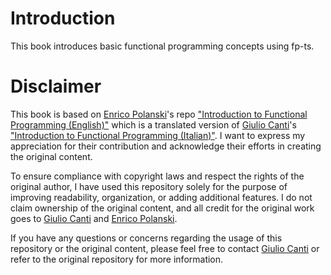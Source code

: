 # Introduction

This book introduces basic functional programming concepts using fp-ts.

# Disclaimer

This book is based on [Enrico Polanski](https://github.com/enricopolanski)'s repo ["Introduction to Functional Programming (English)"](https://github.com/enricopolanski/functional-programming) which is a translated version of [Giulio Canti](https://gcanti.github.io/about.html)'s ["Introduction to Functional Programming (Italian)"](https://github.com/gcanti/functional-programming).
I want to express my appreciation for their contribution and acknowledge their efforts in creating the original content.

To ensure compliance with copyright laws and respect the rights of the original author, I have used this repository solely for the purpose of improving readability, organization, or adding additional features.
I do not claim ownership of the original content, and all credit for the original work goes to [Giulio Canti](https://gcanti.github.io/about.html) and [Enrico Polanski](https://github.com/enricopolanski).

If you have any questions or concerns regarding the usage of this repository or the original content, please feel free to contact [Giulio Canti](https://gcanti.github.io/about.html) or refer to the original repository for more information.

